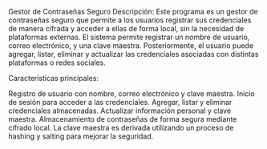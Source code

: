 Gestor de Contraseñas Seguro
Descripción:
Este programa es un gestor de contraseñas seguro que permite a los usuarios registrar sus credenciales de manera cifrada y acceder a ellas de forma local, sin la necesidad de plataformas externas. El sistema permite registrar un nombre de usuario, correo electrónico, y una clave maestra. Posteriormente, el usuario puede agregar, listar, eliminar y actualizar las credenciales asociadas con distintas plataformas o redes sociales.

Características principales:

Registro de usuario con nombre, correo electrónico y clave maestra.
Inicio de sesión para acceder a las credenciales.
Agregar, listar y eliminar credenciales almacenadas.
Actualizar información personal y clave maestra.
Almacenamiento de contraseñas de forma segura mediante cifrado local.
La clave maestra es derivada utilizando un proceso de hashing y salting para mejorar la seguridad.
